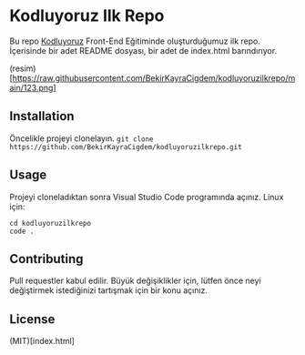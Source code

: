 # Kodluyoruz Ilk Repo
Bu repo [Kodluyoruz](https://www.kodluyoruz.org) Front-End Eğitiminde oluşturduğumuz ilk repo. İçerisinde bir adet README dosyası, bir adet de index.html barındırıyor.

(resim)[https://raw.githubusercontent.com/BekirKayraCigdem/kodluyoruzilkrepo/main/123.png]

## Installation
Öncelikle projeyi clonelayın.
`git clone https://github.com/BekirKayraCigdem/kodluyoruzilkrepo.git`
## Usage
Projeyi cloneladıktan sonra Visual Studio Code programında açınız.
Linux için:
```
cd kodluyoruzilkrepo
code .
```
## Contributing
Pull requestler kabul edilir. Büyük değişiklikler için, lütfen önce neyi değiştirmek istediğinizi tartışmak için bir konu açınız.
## License
(MIT)[index.html]
